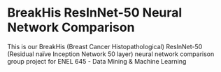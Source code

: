 # BreakHis ResInNet-50 Neural Network Comparison
This is our BreakHis (Breast Cancer Histopathological) ResInNet-50 (Residual naïve Inception Network 50 layer) neural network comparison group project for ENEL 645 - Data Mining & Machine Learning
